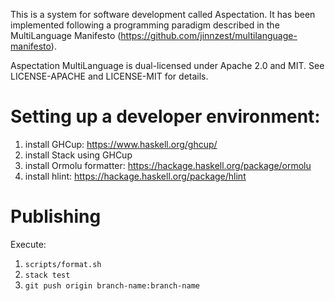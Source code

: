 This is a system for software development called Aspectation. 
It has been implemented following a programming paradigm described in the MultiLanguage Manifesto (https://github.com/jinnzest/multilanguage-manifesto).

Aspectation MultiLanguage is dual-licensed under Apache 2.0 and MIT. 
See LICENSE-APACHE and LICENSE-MIT for details.

# Setting up a developer environment:

1. install GHCup: https://www.haskell.org/ghcup/
2. install Stack using GHCup
3. install Ormolu formatter: https://hackage.haskell.org/package/ormolu
4. install hlint: https://hackage.haskell.org/package/hlint

# Publishing

Execute:

1. `scripts/format.sh`
2. `stack test`
4. `git push origin branch-name:branch-name`
